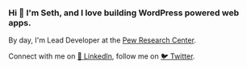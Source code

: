 ### Hi 👋 I'm Seth, and I love building WordPress powered web apps.

By day, I'm Lead Developer at the [Pew Research Center](https://www.pewresearch.org).

Connect with me on [💼 LinkedIn](https://www.linkedin.com/in/sethrubenstein/), follow me on [🐦 Twitter](https://www.twitter.com/sethrubenstein).
